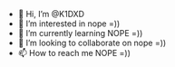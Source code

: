 - 👋 Hi, I’m @K1DXD
- 👀 I’m interested in nope =))
- 🌱 I’m currently learning NOPE =))
- 💞️ I’m looking to collaborate on nope =))
- 📫 How to reach me NOPE =))

<!---
K1DXD/K1DXD is a ✨ special ✨ repository because its `README.md` (this file) appears on your GitHub profile.
You can click the Preview link to take a look at your changes.
--->
